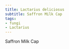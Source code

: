 ```yaml
---
title: Lactarius deliciosus
subtitle: Saffron Milk Cap
tags:
- fungi
- Lactarius
---
```


Saffron Milk Cap
